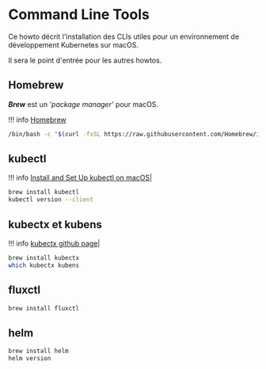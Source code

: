 # Command Line Tools

Ce howto décrit l'installation des CLIs utiles pour un environnement de développement Kubernetes sur macOS.

Il sera le point d'entrée pour les autres howtos.



## Homebrew
__*Brew*__ est un *'package manager'* pour macOS.

!!! info
    [Homebrew](https://brew.sh/)

```sh
/bin/bash -c "$(curl -fsSL https://raw.githubusercontent.com/Homebrew/install/HEAD/install.sh)"
```


## kubectl

!!! info
    [Install and Set Up kubectl on macOS](https://kubernetes.io/docs/tasks/tools/install-kubectl-macos/)|

```sh
brew install kubectl
kubectl version --client
```



## kubectx et kubens

!!! info
    [kubectx github page](https://github.com/ahmetb/kubectx)|

```sh
brew install kubectx
which kubectx kubens
```



## fluxctl

```sh
brew install fluxctl
```



## helm

```sh
brew install helm
helm version
```
